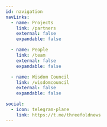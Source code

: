 ```yaml
---
id: navigation
navLinks:
  - name: Projects
    link: /partners
    external: false
    expandable: false

  - name: People
    link: /team
    external: false
    expandable: false

  - name: Wisdom Council
    link: /wisdomcouncil
    external: false
    expandable: false

social:
  - icon: telegram-plane
    link: https://t.me/threefoldnews
---
```


